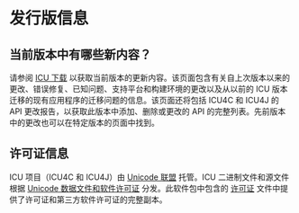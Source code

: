 # 发行版信息

## 当前版本中有哪些新内容？

请参阅 [ICU 下载](https://icu.unicode.org/download/) 以获取当前版本的更新内容。该页面包含有关自上次版本以来的更改、错误修复、已知问题、支持平台和构建环境的更改以及从以前的 ICU 版本迁移的现有应用程序的迁移问题的信息。该页面还将包括 ICU4C 和 ICU4J 的 API 更改报告，以获取此版本中添加、删除或更改的 API 的完整列表。先前版本中的更改也可以在特定版本的页面中找到。

## 许可证信息

ICU 项目（ICU4C 和 ICU4J）由 [Unicode 联盟](https://www.unicode.org/) 托管。ICU 二进制文件和源文件根据 [Unicode 数据文件和软件许可证](https://www.unicode.org/license.txt) 分发。此软件包中包含的 [许可证](../../github/LICENSE) 文件中提供了许可证和第三方软件许可证的完整副本。
